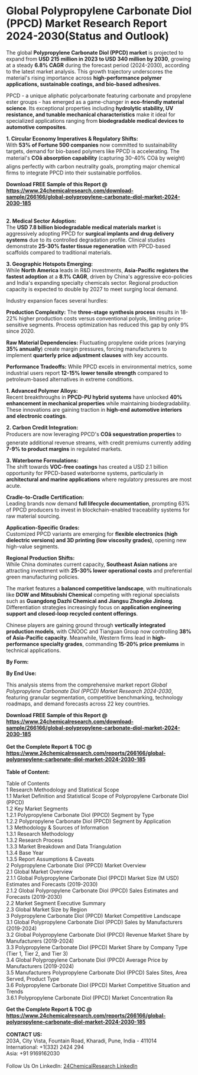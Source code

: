 <h1>Global Polypropylene Carbonate Diol (PPCD) Market Research Report 2024-2030(Status and Outlook)</h1><p>The global <strong>Polypropylene Carbonate Diol (PPCD) market</strong> is projected to expand from <strong>USD 215 million in 2023 to USD 340 million by 2030</strong>, growing at a steady <strong>6.8% CAGR</strong> during the forecast period (2024-2030), according to the latest market analysis. This growth trajectory underscores the material's rising importance across <strong>high-performance polymer applications, sustainable coatings, and bio-based adhesives</strong>.</p><p>PPCD - a unique aliphatic polycarbonate featuring carbonate and propylene ester groups - has emerged as a game-changer in <strong>eco-friendly material science</strong>. Its exceptional properties including <strong>hydrolytic stability, UV resistance, and tunable mechanical characteristics</strong> make it ideal for specialized applications ranging from <strong>biodegradable medical devices to automotive composites</strong>.</p><p><strong>1. Circular Economy Imperatives &amp; Regulatory Shifts:</strong><br>
With <strong>53% of Fortune 500 companies</strong> now committed to sustainability targets, demand for bio-based polymers like PPCD is accelerating. The material's <strong>COâ absorption capability</strong> (capturing 30-40% COâ by weight) aligns perfectly with carbon neutrality goals, prompting major chemical firms to integrate PPCD into their sustainable portfolios.</p><div><b>Download FREE Sample of this Report @ 
            <a href="https://www.24chemicalresearch.com/download-sample/266166/global-polypropylene-carbonate-diol-market-2024-2030-185">
            https://www.24chemicalresearch.com/download-sample/266166/global-polypropylene-carbonate-diol-market-2024-2030-185</a></b></div><br><p><strong>2. Medical Sector Adoption:</strong><br>
The <strong>USD 7.8 billion biodegradable medical materials market</strong> is aggressively adopting PPCD for <strong>surgical implants and drug delivery systems</strong> due to its controlled degradation profile. Clinical studies demonstrate <strong>25-30% faster tissue regeneration</strong> with PPCD-based scaffolds compared to traditional materials.</p><p><strong>3. Geographic Hotspots Emerging:</strong><br>
While <strong>North America</strong> leads in R&amp;D investments, <strong>Asia-Pacific registers the fastest adoption</strong> at a <strong>8.1% CAGR</strong>, driven by China's aggressive eco-policies and India's expanding specialty chemicals sector. Regional production capacity is expected to double by 2027 to meet surging local demand.</p><p>Industry expansion faces several hurdles:</p><p><strong>Production Complexity:</strong> The <strong>three-stage synthesis process</strong> results in 18-22% higher production costs versus conventional polyols, limiting price-sensitive segments. Process optimization has reduced this gap by only 9% since 2020.</p><p><strong>Raw Material Dependencies:</strong> Fluctuating propylene oxide prices (varying <strong>35% annually</strong>) create margin pressures, forcing manufacturers to implement <strong>quarterly price adjustment clauses</strong> with key accounts.</p><p><strong>Performance Tradeoffs:</strong> While PPCD excels in environmental metrics, some industrial users report <strong>12-15% lower tensile strength</strong> compared to petroleum-based alternatives in extreme conditions.</p><p><strong>1. Advanced Polymer Alloys:</strong><br>
Recent breakthroughs in <strong>PPCD-PU hybrid systems</strong> have unlocked <strong>40% enhancement in mechanical properties</strong> while maintaining biodegradability. These innovations are gaining traction in <strong>high-end automotive interiors and electronic coatings</strong>.</p><p><strong>2. Carbon Credit Integration:</strong><br>
Producers are now leveraging PPCD's <strong>COâ sequestration properties</strong> to generate additional revenue streams, with credit premiums currently adding <strong>7-9% to product margins</strong> in regulated markets.</p><p><strong>3. Waterborne Formulations:</strong><br>
The shift towards <strong>VOC-free coatings</strong> has created a USD 2.1 billion opportunity for PPCD-based waterborne systems, particularly in <strong>architectural and marine applications</strong> where regulatory pressures are most acute.</p><p><strong>Cradle-to-Cradle Certification:</strong><br>
	Leading brands now demand <strong>full lifecycle documentation</strong>, prompting 63% of PPCD producers to invest in blockchain-enabled traceability systems for raw material sourcing.</p><p><strong>Application-Specific Grades:</strong><br>
	Customized PPCD variants are emerging for <strong>flexible electronics (high dielectric versions) and 3D printing (low viscosity grades)</strong>, opening new high-value segments.</p><p><strong>Regional Production Shifts:</strong><br>
	While China dominates current capacity, <strong>Southeast Asian nations</strong> are attracting investment with <strong>25-30% lower operational costs</strong> and preferential green manufacturing policies.</p><p>The market features a <strong>balanced competitive landscape</strong>, with multinationals like <strong>DOW and Mitsubishi Chemical</strong> competing with regional specialists such as <strong>Guangdong Dazhi Chemical and Jiangsu Zhongke Jinlong</strong>. Differentiation strategies increasingly focus on <strong>application engineering support and closed-loop recycled content offerings</strong>.</p><p>Chinese players are gaining ground through <strong>vertically integrated production models</strong>, with CNOOC and Tianguan Group now controlling <strong>38% of Asia-Pacific capacity</strong>. Meanwhile, Western firms lead in <strong>high-performance specialty grades</strong>, commanding <strong>15-20% price premiums</strong> in technical applications.</p><p><strong>By Form:</strong></p><p><strong>By End Use:</strong></p><p>This analysis stems from the comprehensive market report <em>Global Polypropylene Carbonate Diol (PPCD) Market Research 2024-2030</em>, featuring granular segmentation, competitive benchmarking, technology roadmaps, and demand forecasts across 22 key countries.</p><div><b>Download FREE Sample of this Report @ 
            <a href="https://www.24chemicalresearch.com/download-sample/266166/global-polypropylene-carbonate-diol-market-2024-2030-185">
            https://www.24chemicalresearch.com/download-sample/266166/global-polypropylene-carbonate-diol-market-2024-2030-185</a></b></div><br><div><b>Get the Complete Report & TOC @ 
            <a href="https://www.24chemicalresearch.com/reports/266166/global-polypropylene-carbonate-diol-market-2024-2030-185">
            https://www.24chemicalresearch.com/reports/266166/global-polypropylene-carbonate-diol-market-2024-2030-185</a></b></div><br>
            <b>Table of Content:</b><p>Table of Contents<br />
1 Research Methodology and Statistical Scope<br />
1.1 Market Definition and Statistical Scope of Polypropylene Carbonate Diol (PPCD)<br />
1.2 Key Market Segments<br />
1.2.1 Polypropylene Carbonate Diol (PPCD) Segment by Type<br />
1.2.2 Polypropylene Carbonate Diol (PPCD) Segment by Application<br />
1.3 Methodology & Sources of Information<br />
1.3.1 Research Methodology<br />
1.3.2 Research Process<br />
1.3.3 Market Breakdown and Data Triangulation<br />
1.3.4 Base Year<br />
1.3.5 Report Assumptions & Caveats<br />
2 Polypropylene Carbonate Diol (PPCD) Market Overview<br />
2.1 Global Market Overview<br />
2.1.1 Global Polypropylene Carbonate Diol (PPCD) Market Size (M USD) Estimates and Forecasts (2019-2030)<br />
2.1.2 Global Polypropylene Carbonate Diol (PPCD) Sales Estimates and Forecasts (2019-2030)<br />
2.2 Market Segment Executive Summary<br />
2.3 Global Market Size by Region<br />
3 Polypropylene Carbonate Diol (PPCD) Market Competitive Landscape<br />
3.1 Global Polypropylene Carbonate Diol (PPCD) Sales by Manufacturers (2019-2024)<br />
3.2 Global Polypropylene Carbonate Diol (PPCD) Revenue Market Share by Manufacturers (2019-2024)<br />
3.3 Polypropylene Carbonate Diol (PPCD) Market Share by Company Type (Tier 1, Tier 2, and Tier 3)<br />
3.4 Global Polypropylene Carbonate Diol (PPCD) Average Price by Manufacturers (2019-2024)<br />
3.5 Manufacturers Polypropylene Carbonate Diol (PPCD) Sales Sites, Area Served, Product Type<br />
3.6 Polypropylene Carbonate Diol (PPCD) Market Competitive Situation and Trends<br />
3.6.1 Polypropylene Carbonate Diol (PPCD) Market Concentration Ra</p><div><b>Get the Complete Report & TOC @ 
            <a href="https://www.24chemicalresearch.com/reports/266166/global-polypropylene-carbonate-diol-market-2024-2030-185">
            https://www.24chemicalresearch.com/reports/266166/global-polypropylene-carbonate-diol-market-2024-2030-185</a></b></div><br><b>CONTACT US:</b><br>
            203A, City Vista, Fountain Road, Kharadi, Pune, India - 411014<br>
            International: +1(332) 2424 294<br>
            Asia: +91 9169162030 <br><br>
            Follow Us On LinkedIn: <a href="https://www.linkedin.com/company/24chemicalresearch/">24ChemicalResearch LinkedIn</a>